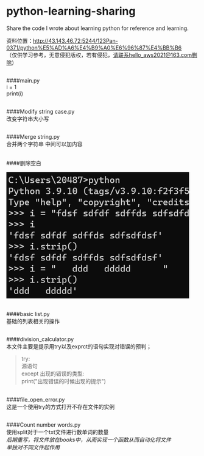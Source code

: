 # python-learning-sharing
Share the code I wrote about learning python for reference and learning.<br>

资料位置：http://43.143.46.72:5244/123Pan-0371/python%E5%AD%A6%E4%B9%A0%E6%96%87%E4%BB%B6  <br>
（仅供学习参考，无意侵犯版权，若有侵犯，请联系hello_aws2021@163.com删除）<br>

##
####main.py<br>
i = 1<br>
print(i)<br>

##
####Modify string case.py<br>
改变字符串大小写<br>

##
####Merge string.py<br>
合并两个字符串 中间可以加内容<br>

##
####删除空白<br>

![avatar](https://raw.githubusercontent.com/Sagiri-lzumi/python-learning-sharing/main/IMG/2022-10-28%20203335.png)<br>

##
####basic list.py<br>
基础的列表相关的操作<br>

##
####division_calculator.py<br>
本文件主要是提示用try以及exprct的语句实现对错误的预判；<br>
>try:  
>    源语句  
>except 出现的错误的类型:  
>    print("出现错误的时候出现的提示")  

##
####file_open_error.py<br>
这是一个使用try的方式打开不存在文件的实例

##
####Count number words.py<br>
使用split对于一个txt文件进行数单词的数量<br>
*后期重写，将文件放在books中，从而实现一个函数从而自动化将文件  
单独对不同文件起作用*<br>
##
